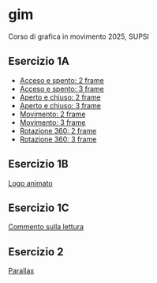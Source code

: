 # gim
Corso di  grafica in movimento 2025, SUPSI    

## Esercizio 1A

- [Acceso e spento: 2 frame](https://astropengu.github.io/gim/Esercizio_1A/acceso_spento_2.html)
- [Acceso e spento: 3 frame](https://astropengu.github.io/gim/Esercizio_1A/acceso_spento_3.html)
- [Aperto e chiuso: 2 frame](https://astropengu.github.io/gim/Esercizio_1A/aperto_chiuso_2.html)
- [Aperto e chiuso: 3 frame](https://astropengu.github.io/gim/Esercizio_1A/aperto_chiuso_3.html)
- [Movimento: 2 frame](https://astropengu.github.io/gim/Esercizio_1A/movimento_2.html)
- [Movimento: 3 frame](https://astropengu.github.io/gim/Esercizio_1A/movimento_3.html)
- [Rotazione 360: 2 frame](https://astropengu.github.io/gim/Esercizio_1A/rotazione_2.html)
- [Rotazione 360: 3 frame](https://astropengu.github.io/gim/Esercizio_1A/rotazione_3.html)     

## Esercizio 1B
[Logo animato](https://astropengu.github.io/gim/Esercizio_1B/logo_animato.html)     

## Esercizio 1C
[Commento sulla lettura]()   

## Esercizio 2      
[Parallax]()
